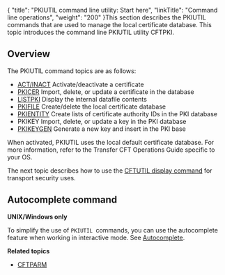 {
    "title": "PKIUTIL  command line utility: Start here",
    "linkTitle": "Command line operations",
    "weight": "200"
}This section describes the PKIUTIL commands that are used to manage the
local certificate database. This topic
introduces the command line PKIUTIL utility CFTPKI.

## Overview

The PKIUTIL command topics are as follows:

- [ACT/INACT](using_act_inact)
    Activate/deactivate a certificate
- [PKICER](using_the_pkicer_command)
    Import, delete, or update a certificate in the database
- [LISTPKI](using_the_listpki_command)
    Display the internal datafile contents
- [PKIFILE](using_the_pkifile_command)
    Create/delete the local certificate database
- [PKIENTITY](pkientity) Create lists of certificate authority IDs in the PKI database
- PKIKEY Import, delete, or update a key in the PKI database
- [PKIKEYGEN](pkikeygen) Generate a new key and insert in the PKI base

When activated, PKIUTIL uses the local default certificate database.
For more information, refer to the Transfer CFT Operations
Guide specific to your OS.

The next topic describes how to use the [CFTUTIL
display command](cftutil_utility_display_commands) for transport security uses.

## Autocomplete command

****UNIX/Windows only****

To simplify the use of <span class="code">`PKIUTIL `</span>commands, you can use the autocomplete feature when working in interactive mode. See [Autocomplete](../../../c_intro_userinterfaces/about_cftutil/autocomplete).

****Related topics****

- [CFTPARM](../../../admin_intro/admin_config_commands/cftparm_general_parameters)
